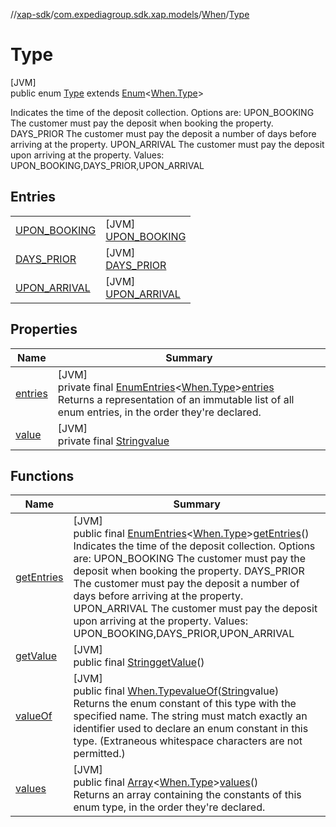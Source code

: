 //[xap-sdk](../../../../index.md)/[com.expediagroup.sdk.xap.models](../../index.md)/[When](../index.md)/[Type](index.md)

# Type

[JVM]\
public enum [Type](index.md) extends [Enum](https://docs.oracle.com/javase/8/docs/api/java/lang/Enum.html)&lt;[When.Type](index.md)&gt;

Indicates the time of the deposit collection. Options are: UPON_BOOKING The customer must pay the deposit when booking the property. DAYS_PRIOR The customer must pay the deposit a number of days before arriving at the property. UPON_ARRIVAL The customer must pay the deposit upon arriving at the property. Values: UPON_BOOKING,DAYS_PRIOR,UPON_ARRIVAL

## Entries

| | |
|---|---|
| [UPON_BOOKING](-u-p-o-n_-b-o-o-k-i-n-g/index.md) | [JVM]<br>[UPON_BOOKING](-u-p-o-n_-b-o-o-k-i-n-g/index.md) |
| [DAYS_PRIOR](-d-a-y-s_-p-r-i-o-r/index.md) | [JVM]<br>[DAYS_PRIOR](-d-a-y-s_-p-r-i-o-r/index.md) |
| [UPON_ARRIVAL](-u-p-o-n_-a-r-r-i-v-a-l/index.md) | [JVM]<br>[UPON_ARRIVAL](-u-p-o-n_-a-r-r-i-v-a-l/index.md) |

## Properties

| Name | Summary |
|---|---|
| [entries](index.md#800667266%2FProperties%2F699445674) | [JVM]<br>private final [EnumEntries](https://kotlinlang.org/api/latest/jvm/stdlib/kotlin.enums/-enum-entries/index.html)&lt;[When.Type](index.md)&gt;[entries](index.md#800667266%2FProperties%2F699445674)<br>Returns a representation of an immutable list of all enum entries, in the order they're declared. |
| [value](index.md#-289011199%2FProperties%2F699445674) | [JVM]<br>private final [String](https://docs.oracle.com/javase/8/docs/api/java/lang/String.html)[value](index.md#-289011199%2FProperties%2F699445674) |

## Functions

| Name | Summary |
|---|---|
| [getEntries](get-entries.md) | [JVM]<br>public final [EnumEntries](https://kotlinlang.org/api/latest/jvm/stdlib/kotlin.enums/-enum-entries/index.html)&lt;[When.Type](index.md)&gt;[getEntries](get-entries.md)()<br>Indicates the time of the deposit collection. Options are: UPON_BOOKING The customer must pay the deposit when booking the property. DAYS_PRIOR The customer must pay the deposit a number of days before arriving at the property. UPON_ARRIVAL The customer must pay the deposit upon arriving at the property. Values: UPON_BOOKING,DAYS_PRIOR,UPON_ARRIVAL |
| [getValue](get-value.md) | [JVM]<br>public final [String](https://docs.oracle.com/javase/8/docs/api/java/lang/String.html)[getValue](get-value.md)() |
| [valueOf](value-of.md) | [JVM]<br>public final [When.Type](index.md)[valueOf](value-of.md)([String](https://docs.oracle.com/javase/8/docs/api/java/lang/String.html)value)<br>Returns the enum constant of this type with the specified name. The string must match exactly an identifier used to declare an enum constant in this type. (Extraneous whitespace characters are not permitted.) |
| [values](values.md) | [JVM]<br>public final [Array](https://kotlinlang.org/api/latest/jvm/stdlib/kotlin/-array/index.html)&lt;[When.Type](index.md)&gt;[values](values.md)()<br>Returns an array containing the constants of this enum type, in the order they're declared. |

